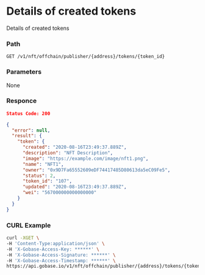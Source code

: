 # Details of created tokens

Details of created tokens

### Path
```
GET /v1/nft/offchain/publisher/{address}/tokens/{token_id}
```

### Parameters

None

### Responce
```json
Status Code: 200

{
  "error": null,
  "result": {
    "token": {
      "created": "2020-08-16T23:49:37.889Z",
      "description": "NFT Description",
      "image": "https://example.com/image/nft1.png",
      "name": "NFT1",
      "owner": "0x9D7Fa65552609eDF74417485D80613da5eC09Fe5",
      "status": 2,
      "token_id": "107",
      "updated": "2020-08-16T23:49:37.889Z",
      "wei": "567000000000000000"
    }
  }
}
```

### CURL Example
```bash
curl -XGET \
-H 'Content-Type:application/json' \
-H 'X-Gobase-Access-Key: ******' \
-H 'X-Gobase-Access-Signature: ******' \
-H 'X-Gobase-Access-Timestamp: ******' \
https://api.gobase.io/v1/nft/offchain/publisher/{address}/tokens/{token_id}
```
